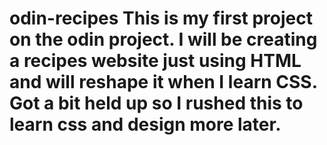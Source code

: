 # odin-recipes This is my first project on the odin project. I will be creating a recipes website just using HTML and will reshape it when I learn CSS. Got a bit held up so I rushed this to learn css and design more later.